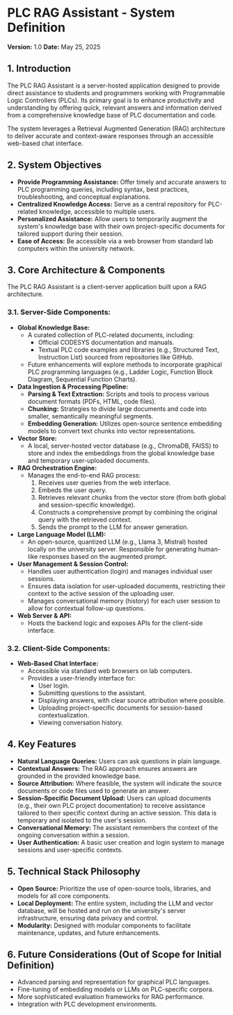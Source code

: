 # PLC RAG Assistant - System Definition

**Version:** 1.0
**Date:** May 25, 2025

## 1. Introduction

The PLC RAG Assistant is a server-hosted application designed to provide direct assistance to students and programmers working with Programmable Logic Controllers (PLCs). Its primary goal is to enhance productivity and understanding by offering quick, relevant answers and information derived from a comprehensive knowledge base of PLC documentation and code.

The system leverages a Retrieval Augmented Generation (RAG) architecture to deliver accurate and context-aware responses through an accessible web-based chat interface.

## 2. System Objectives

*   **Provide Programming Assistance:** Offer timely and accurate answers to PLC programming queries, including syntax, best practices, troubleshooting, and conceptual explanations.
*   **Centralized Knowledge Access:** Serve as a central repository for PLC-related knowledge, accessible to multiple users.
*   **Personalized Assistance:** Allow users to temporarily augment the system's knowledge base with their own project-specific documents for tailored support during their session.
*   **Ease of Access:** Be accessible via a web browser from standard lab computers within the university network.

## 3. Core Architecture & Components

The PLC RAG Assistant is a client-server application built upon a RAG architecture.

### 3.1. Server-Side Components:

*   **Global Knowledge Base:**
    *   A curated collection of PLC-related documents, including:
        *   Official CODESYS documentation and manuals.
        *   Textual PLC code examples and libraries (e.g., Structured Text, Instruction List) sourced from repositories like GitHub.
    *   Future enhancements will explore methods to incorporate graphical PLC programming languages (e.g., Ladder Logic, Function Block Diagram, Sequential Function Charts).
*   **Data Ingestion & Processing Pipeline:**
    *   **Parsing & Text Extraction:** Scripts and tools to process various document formats (PDFs, HTML, code files).
    *   **Chunking:** Strategies to divide large documents and code into smaller, semantically meaningful segments.
    *   **Embedding Generation:** Utilizes open-source sentence embedding models to convert text chunks into vector representations.
*   **Vector Store:**
    *   A local, server-hosted vector database (e.g., ChromaDB, FAISS) to store and index the embeddings from the global knowledge base and temporary user-uploaded documents.
*   **RAG Orchestration Engine:**
    *   Manages the end-to-end RAG process:
        1.  Receives user queries from the web interface.
        2.  Embeds the user query.
        3.  Retrieves relevant chunks from the vector store (from both global and session-specific knowledge).
        4.  Constructs a comprehensive prompt by combining the original query with the retrieved context.
        5.  Sends the prompt to the LLM for answer generation.
*   **Large Language Model (LLM):**
    *   An open-source, quantized LLM (e.g., Llama 3, Mistral) hosted locally on the university server. Responsible for generating human-like responses based on the augmented prompt.
*   **User Management & Session Control:**
    *   Handles user authentication (login) and manages individual user sessions.
    *   Ensures data isolation for user-uploaded documents, restricting their context to the active session of the uploading user.
    *   Manages conversational memory (history) for each user session to allow for contextual follow-up questions.
*   **Web Server & API:**
    *   Hosts the backend logic and exposes APIs for the client-side interface.

### 3.2. Client-Side Components:

*   **Web-Based Chat Interface:**
    *   Accessible via standard web browsers on lab computers.
    *   Provides a user-friendly interface for:
        *   User login.
        *   Submitting questions to the assistant.
        *   Displaying answers, with clear source attribution where possible.
        *   Uploading project-specific documents for session-based contextualization.
        *   Viewing conversation history.

## 4. Key Features

*   **Natural Language Queries:** Users can ask questions in plain language.
*   **Contextual Answers:** The RAG approach ensures answers are grounded in the provided knowledge base.
*   **Source Attribution:** Where feasible, the system will indicate the source documents or code files used to generate an answer.
*   **Session-Specific Document Upload:** Users can upload documents (e.g., their own PLC project documentation) to receive assistance tailored to their specific context during an active session. This data is temporary and isolated to the user's session.
*   **Conversational Memory:** The assistant remembers the context of the ongoing conversation within a session.
*   **User Authentication:** A basic user creation and login system to manage sessions and user-specific contexts.

## 5. Technical Stack Philosophy

*   **Open Source:** Prioritize the use of open-source tools, libraries, and models for all core components.
*   **Local Deployment:** The entire system, including the LLM and vector database, will be hosted and run on the university's server infrastructure, ensuring data privacy and control.
*   **Modularity:** Designed with modular components to facilitate maintenance, updates, and future enhancements.

## 6. Future Considerations (Out of Scope for Initial Definition)

*   Advanced parsing and representation for graphical PLC languages.
*   Fine-tuning of embedding models or LLMs on PLC-specific corpora.
*   More sophisticated evaluation frameworks for RAG performance.
*   Integration with PLC development environments.
